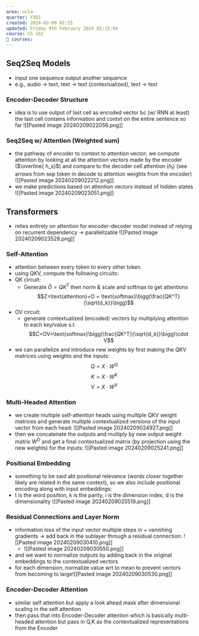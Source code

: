 ```yaml
---
area: ucla
quarter: Y3Q1
created: 2024-02-09 02:15
updated: Friday 9th February 2024 02:15:54
course: CS 162
📕 courses:
---
```

## Seq2Seq Models
- input one sequence output another sequence
- e.g., audio -> text, text -> text (contextualized), text -> text
### Encoder-Decoder Structure
- idea is to use output of last cell as encoded vector bc (w/ RNN at least) the last cell contains information and contxt on the entire sentence so far ![[Pasted image 20240209022056.png]]
### Seq2Seq w/ Attention (Weighted sum)
- the pathway of encoder to context to attention vector; we compute attention by looking at all the attention vectors made by the encoder ($\overline{ h_s}$) and compare to the decoder cell attention ($h_t$) (see arrows from sep token in decode to attention weights from the encoder) ![[Pasted image 20240209022212.png]]
- we make predictions based on attention vectors instead of hidden states ![[Pasted image 20240209023051.png]]


## Transformers
- relies entirely on attention for encoder-decoder model instead of relying on recurrent dependency -> parallelizable ![[Pasted image 20240209023528.png]]
### Self-Attention
- attention between every token to every other token
- using QKV, compute the following circuits:
- QK circuit:
	- Generate $\hat O=QK^T$ then norm & scale and softmax to get attentions $$Z=\text{attention}=O = \text{softmax}\bigg(\frac{QK^T}{\sqrt{d_k}}\bigg)$$
- OV circuit:
	- generate contextualized (encoded) vectors by multiplying attention to each key/value s.t. $$C=OV=\text{softmax}\bigg(\frac{QK^T}{\sqrt{d_k}}\bigg)\cdot V$$
- we can parallelize and introduce new weights by first making the QKV matrices using weights and the inputs: $$Q=X\cdot W^Q$$$$K=X\cdot W^K$$ $$V = X\cdot W^V$$
### Multi-Headed Attention
- we create multiple self-attention heads using multiple QKV weight matrices and generate multiple contextualized versions of the input vector from each head: ![[Pasted image 20240209024927.png]]
- then we concatenate the outputs and multiply by new output weight matrix $W^O$ and get a final contextualized matrix (by projection using the new weights) for the inputs: ![[Pasted image 20240209025241.png]]
### Positional Embedding
- something to be said abt positional relevance (words closer together likely are related in the same context), so we also include positional encoding along with input embeddings:
- t is the word position, k is the parity, i is the dimension index, d is the dimensionality ![[Pasted image 20240209025519.png]]
### Residual Connections and Layer Norm
- information loss of the input vector multiple steps in + vanishing gradients -> add back in the sublayer through a residual connection: ![[Pasted image 20240209030410.png]]
	- ![[Pasted image 20240209030550.png]]
- and we want to normalize outputs by adding back in the original embeddings to the contextualized vectors
- for each dimension, normalize value wrt to mean to prevent vectors from becoming to large![[Pasted image 20240209030530.png]]
### Encoder-Decoder Attention
- similar self attention but apply a look ahead mask after dimensional scaling in the self attention
- then pass that into Encoder-Decoder attention which is basically multi-headed attention but pass in Q,K as the contextualized representations from the Encoder